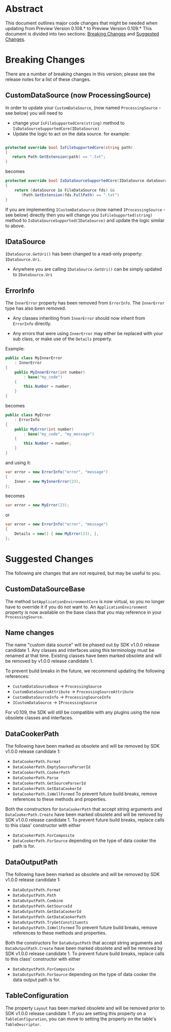 # Abstract

This document outlines major code changes that might be needed when updating from 
Preview Version 0.108.\* to Preview Version 0.109.\* This document is divided
into two sections: [Breaking Changes](#breaking-changes) and 
[Suggested Changes](#suggested-changes).

# Breaking Changes

There are a number of breaking changes in this version; please see the release notes for a list of these changes.

## CustomDataSource (now ProcessingSource)

In order to update your `CustomDataSource`, (now named `ProcessingSource` - see below) you will need to
- change your `IsFileSupportedCore(string)` method to `IsDataSourceSupportedCore(IDataSource)`
- Update the logic to act on the data source.
 for example:
 ````cs

protected override bool IsFileSupportedCore(string path)
{
    return Path.GetExtension(path) == ".txt";
}
 ````
 becomes
 ````cs
 protected override bool IsDataSourceSupportedCore(IDataSource dataSource)
 {
     return (dataSource is FileDataSource fds) &&
        (Path.GetExtension(fds.FullPath) == ".txt")
 }
 ````
 If you are implementing `ICustomDataSource` (now named `IProcessingSource` - see below) directly then you will change you `IsFileSupported(string)` method to `IsDataSourceSupported(IDataSource)` and update the logic similar to above.

## IDataSource

`IDataSource.GetUri()` has been changed to a read-only property: `IDataSource.Uri`.

- Anywhere you are calling `IDataSource.GetUri()` can be simply updated to `IDataSource.Uri`

## ErrorInfo

The `InnerError` property has been removed from `ErrorInfo`. The `InnerError`
type has also been removed.

- Any classes inheriting from `InnerError` should now inherit from `ErrorInfo`
directly.

- Any errors that were using `InnerError` may either be replaced with your
sub class, or make use of the `Details` property.

Example:
````cs
public class MyInnerError
    : InnerError
{
    public MyInnerError(int number)
        : base("my_code")
    {
        this.Number = number;
    }
}
````
becomes
````cs
public class MyError
    : ErrorInfo
{
    public MyError(int number)
        : base("my_code", "my_message")
    {
        this.Number = number;
    }
}
````
and using it:
````cs
var error = new ErrorInfo("error", "message")
{
    Inner = new MyInnerError(23),
};
````
becomes
````cs
var error = new MyError(23);
````
or
````cs
var error = new ErrorInfo("error", "message")
{
    Details = new[] { new MyError(23), },
};
````

# Suggested Changes

The following are changes that are not required, but may be useful to you.

## CustomDataSourceBase
The method `SetApplicationEnvironmentCore` is now virtual, so you no longer have
to override it if you do not want to. An `ApplicationEnvironment` property is
now available on the base class that you may reference in your `ProcessingSource.`

## Name changes

The name "custom data source" will be phased out by SDK v1.0.0 release candidate 1. Any classes and 
interfaces using this terminology must be renamed at that time. Existing classes have been marked 
obsolete and will be removed by v1.0.0 release candidate 1.

To prevent build breaks in the future, we recommend updating the following references:
- `CustomDataSourceBase` -> `ProcessingSource`
- `CustomDataSourceAttribute` -> `ProcessingSourceAttribute`
- `CustomDataSourceInfo` -> `ProcessingSourceInfo`
- `ICustomDataSource` -> `IProcessingSource`

For v0.109, the SDK will still be compatible with any plugins using the now obsolete classes and interfaces. 

## DataCookerPath

The following have been marked as obsolete and will be removed by SDK v1.0.0 release candidate 1:
- `DataCookerPath.Format`
- `DataCookerPath.EmptySourceParserId`
- `DataCookerPath.CookerPath`
- `DataCookerPath.Parse`
- `DataCookerPath.GetSourceParserId`
- `DataCookerPath.GetDataCookerId`
- `DataCookerPath.IsWellFormed`
To prevent future build breaks, remove references to these methods and properties.

Both the constructors for `DataCookerPath` that accept string arguments and `DataCookerPath.Create` 
have been marked obsolete and will be removed by SDK v1.0.0 release candidate 1. 
To prevent future build breaks, replace calls to this class' constructor with either
- `DataCookerPath.ForComposite`
- `DataCookerPath.ForSource`
depending on the type of data cooker the path is for.

## DataOutputPath

The following have been marked as obsolete and will be removed by SDK v1.0.0 release candidate 1:
- `DataOutputPath.Format`
- `DataOutputPath.Path`
- `DataOutputPath.Combine`
- `DataOutputPath.GetSourceId`
- `DataOutputPath.GetDataCookerId`
- `DataOutputPath.GetDataCookerPath`
- `DataOutputPath.TryGetConstituents`
- `DataOutputPath.IsWellFormed`
To prevent future build breaks, remove references to these methods and properties.

Both the constructors for `DataOutputPath` that accept string arguments and `DataOutputPath.Create` 
have been marked obsolete and will be removed by SDK v1.0.0 release candidate 1. 
To prevent future build breaks, replace calls to this class' constructor with either
- `DataOutputPath.ForComposite`
- `DataOutputPath.ForSource`
depending on the type of data cooker the data output path is for.

## TableConfiguration

The property `Layout` has been marked obsolete and will be removed prior to SDK v1.0.0 
release candidate 1. If you are setting this property on a `TableConfiguration`, you 
can move to setting the property on the table's `TableDescriptor`.
